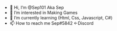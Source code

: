 - 👋 Hi, I’m @Sep101 Aka Sep
- 👀 I’m interested in Making Games
- 🌱 I’m currently learning (Html, Css, Javascript, C#)
- 📫 How to reach me Sep#5842 <-Discord

